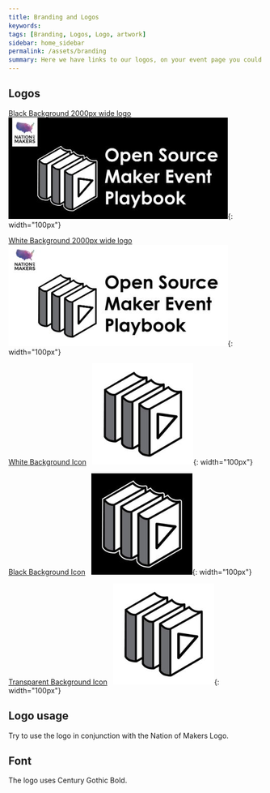 ```yaml
---
title: Branding and Logos
keywords: 
tags: [Branding, Logos, Logo, artwork]
sidebar: home_sidebar
permalink: /assets/branding
summary: Here we have links to our logos, on your event page you could update this with your branding and logos.
---
```


## Logos

[Black Background 2000px wide logo](https://github.com/nationofmakers/maker-event-playbook/blob/master/assets/branding/OSMEP-dark-nom-2000px.jpg)
&nbsp;
![Black Background 2000px wide logo](/assets/branding/tm-OSMEP-dark-nom-2000px.jpg){: width="100px"}

[White Background 2000px wide logo](https://github.com/nationofmakers/maker-event-playbook/blob/master/assets/branding/OSMEP-light-nom-left.jpg)
&nbsp;
![White Background 2000px wide logo](/assets/branding/tm-OSMEP-light-nom-left.jpg){: width="100px"}

[White Background Icon](https://github.com/nationofmakers/maker-event-playbook/blob/master/assets/branding/OSMEP-light-icon.jpg)
&nbsp;
![White Background Icon](/assets/branding/tm-OSMEP-light-icon.jpg){: width="100px"}

[Black Background Icon](https://github.com/nationofmakers/maker-event-playbook/blob/master/assets/branding/OSMEP-black-icon.jpg)
&nbsp;
![Black Background Icon](/assets/branding/tm-OSMEP-black-icon.jpg){: width="100px"}

[Transparent Background Icon](https://github.com/nationofmakers/maker-event-playbook/blob/master/assets/branding/OSMEP-transp-icon.png)
&nbsp;
![Transparent Background Icon](/assets/branding/tm-OSMEP-transp-icon.jpg){: width="100px"}

## Logo usage

Try to use the logo in conjunction with the Nation of Makers Logo.

## Font

The logo uses Century Gothic Bold.
